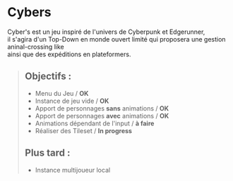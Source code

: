 # Cybers

Cyber's est un jeu inspiré de l'univers de Cyberpunk et Edgerunner,  
il s'agira d'un Top-Down en monde ouvert limité qui proposera une gestion aninal-crossing like   
ainsi que des expéditions en plateformers.

> ## Objectifs :
> - Menu du Jeu / **OK**
> - Instance de jeu vide / **OK**
> - Apport de personnages **sans** animations / **OK**
> - Apport de personnages **avec** animations / **OK**
> - Animations dépendant de l'input / **à faire**
> - Réaliser des Tileset / **In progress**
> ## Plus tard :
> - Instance multijoueur local
